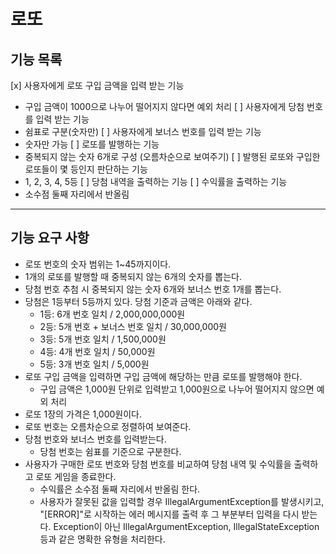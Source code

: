 # 로또

## 기능 목록
[x] 사용자에게 로또 구입 금액을 입력 받는 기능
  - 구입 금액이 1000으로 나누어 떨어지지 않다면 예외 처리 
[ ] 사용자에게 당첨 번호를 입력 받는 기능
  - 쉼표로 구분(숫자만)
[ ] 사용자에게 보너스 번호를 입력 받는 기능
  - 숫자만 가능
[ ] 로또를 발행하는 기능
  - 중복되지 않는 숫자 6개로 구성 (오름차순으로 보여주기)
[ ] 발행된 로또와 구입한 로또들이 몇 등인지 판단하는 기능
  - 1, 2, 3, 4, 5등
[ ] 당첨 내역을 출력하는 기능
[ ] 수익률을 출력하는 기능
  - 소수점 둘째 자리에서 반올림

---

## 기능 요구 사항
- 로또 번호의 숫자 범위는 1~45까지이다.
- 1개의 로또를 발행할 때 중복되지 않는 6개의 숫자를 뽑는다.
- 당첨 번호 추첨 시 중복되지 않는 숫자 6개와 보너스 번호 1개를 뽑는다.
- 당첨은 1등부터 5등까지 있다. 당첨 기준과 금액은 아래와 같다.
  - 1등: 6개 번호 일치 / 2,000,000,000원
  - 2등: 5개 번호 + 보너스 번호 일치 / 30,000,000원
  - 3등: 5개 번호 일치 / 1,500,000원
  - 4등: 4개 번호 일치 / 50,000원
  - 5등: 3개 번호 일치 / 5,000원
- 로또 구입 금액을 입력하면 구입 금액에 해당하는 만큼 로또를 발행해야 한다. 
  - 구입 금액은 1,000원 단위로 입력받고 1,000원으로 나누어 떨어지지 않으면 예외 처리
- 로또 1장의 가격은 1,000원이다.
- 로또 번호는 오름차순으로 정렬하여 보여준다.
- 당첨 번호와 보너스 번호를 입력받는다. 
  - 당첨 번호는 쉼표를 기준으로 구분한다.
- 사용자가 구매한 로또 번호와 당첨 번호를 비교하여 당첨 내역 및 수익률을 출력하고 로또 게임을 종료한다. 
  - 수익률은 소수점 둘째 자리에서 반올림 한다.
  - 사용자가 잘못된 값을 입력할 경우 IllegalArgumentException를 발생시키고, "[ERROR]"로 시작하는 에러 메시지를 출력 후 그 부분부터 입력을 다시 받는다.
      Exception이 아닌 IllegalArgumentException, IllegalStateException 등과 같은 명확한 유형을 처리한다.
